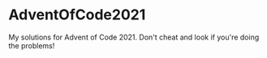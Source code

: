 # AdventOfCode2021
My solutions for Advent of Code 2021. Don't cheat and look if you're doing the problems!
